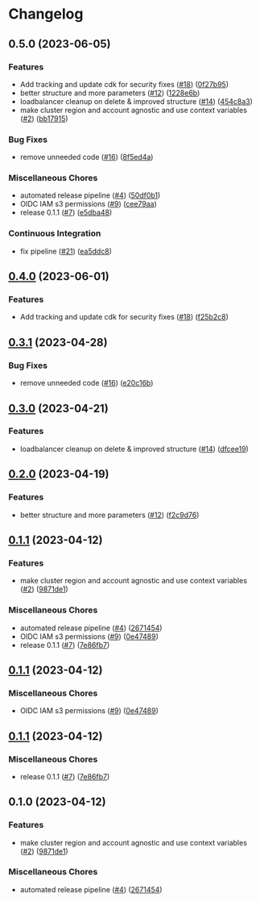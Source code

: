 # Changelog

## 0.5.0 (2023-06-05)


### Features

* Add tracking and update cdk for security fixes ([#18](https://github.com/garden-io/garden-aws-quickstart/issues/18)) ([0f27b95](https://github.com/garden-io/garden-aws-quickstart/commit/0f27b952f7b4390d175f0ce8b7157cdece99e742))
* better structure and more parameters ([#12](https://github.com/garden-io/garden-aws-quickstart/issues/12)) ([1228e6b](https://github.com/garden-io/garden-aws-quickstart/commit/1228e6be4a6373a7a2d939592bf7ec876016fe33))
* loadbalancer cleanup on delete & improved structure ([#14](https://github.com/garden-io/garden-aws-quickstart/issues/14)) ([454c8a3](https://github.com/garden-io/garden-aws-quickstart/commit/454c8a35ad5a41cd71a7be08b9342d7d196b9f41))
* make cluster region and account agnostic and use context variables ([#2](https://github.com/garden-io/garden-aws-quickstart/issues/2)) ([bb17915](https://github.com/garden-io/garden-aws-quickstart/commit/bb17915730b982b9f77f60dfccb63dd500626c42))


### Bug Fixes

* remove unneeded code ([#16](https://github.com/garden-io/garden-aws-quickstart/issues/16)) ([8f5ed4a](https://github.com/garden-io/garden-aws-quickstart/commit/8f5ed4a01cdc672f7582116ab4edcaa77d807bc8))


### Miscellaneous Chores

* automated release pipeline ([#4](https://github.com/garden-io/garden-aws-quickstart/issues/4)) ([50df0b1](https://github.com/garden-io/garden-aws-quickstart/commit/50df0b1285a8b32388ed42063d6d9cfa64149ad7))
* OIDC IAM s3 permissions ([#9](https://github.com/garden-io/garden-aws-quickstart/issues/9)) ([cee79aa](https://github.com/garden-io/garden-aws-quickstart/commit/cee79aa5464d00d24dad2eb094f90a860d737947))
* release 0.1.1 ([#7](https://github.com/garden-io/garden-aws-quickstart/issues/7)) ([e5dba48](https://github.com/garden-io/garden-aws-quickstart/commit/e5dba48a323a261320552b4aef9d6446de8d268e))


### Continuous Integration

* fix pipeline ([#21](https://github.com/garden-io/garden-aws-quickstart/issues/21)) ([ea5ddc8](https://github.com/garden-io/garden-aws-quickstart/commit/ea5ddc8edceb71a7fb3e1f74d9d6c0d1dcab5b4a))

## [0.4.0](https://github.com/garden-io/dev-cluster/compare/v0.3.1...v0.4.0) (2023-06-01)


### Features

* Add tracking and update cdk for security fixes ([#18](https://github.com/garden-io/dev-cluster/issues/18)) ([f25b2c8](https://github.com/garden-io/dev-cluster/commit/f25b2c8eedfab7a74ffadd3339216f31d874e988))

## [0.3.1](https://github.com/garden-io/dev-cluster/compare/v0.3.0...v0.3.1) (2023-04-28)


### Bug Fixes

* remove unneeded code ([#16](https://github.com/garden-io/dev-cluster/issues/16)) ([e20c16b](https://github.com/garden-io/dev-cluster/commit/e20c16bb661152087e18acea899f54203cb43ae0))

## [0.3.0](https://github.com/garden-io/dev-cluster/compare/v0.2.0...v0.3.0) (2023-04-21)


### Features

* loadbalancer cleanup on delete & improved structure ([#14](https://github.com/garden-io/dev-cluster/issues/14)) ([dfcee19](https://github.com/garden-io/dev-cluster/commit/dfcee19335bdacaea153ed453387b3e87aa2d341))

## [0.2.0](https://github.com/garden-io/dev-cluster/compare/v0.1.1...v0.2.0) (2023-04-19)


### Features

* better structure and more parameters ([#12](https://github.com/garden-io/dev-cluster/issues/12)) ([f2c9d76](https://github.com/garden-io/dev-cluster/commit/f2c9d7696a7b0a583a65cfcbb31ca8ecf7f11ae2))

## [0.1.1](https://github.com/garden-io/dev-cluster/compare/v0.1.1...v0.1.1) (2023-04-12)


### Features

* make cluster region and account agnostic and use context variables ([#2](https://github.com/garden-io/dev-cluster/issues/2)) ([9871de1](https://github.com/garden-io/dev-cluster/commit/9871de140c3f7038795f3a881d36f75a58e1b54a))


### Miscellaneous Chores

* automated release pipeline ([#4](https://github.com/garden-io/dev-cluster/issues/4)) ([2671454](https://github.com/garden-io/dev-cluster/commit/2671454818021b478ba46fb9eab2247ceaaa8ca1))
* OIDC IAM s3 permissions ([#9](https://github.com/garden-io/dev-cluster/issues/9)) ([0e47489](https://github.com/garden-io/dev-cluster/commit/0e4748994ea854711f9c2aa51a7666c15b332044))
* release 0.1.1 ([#7](https://github.com/garden-io/dev-cluster/issues/7)) ([7e86fb7](https://github.com/garden-io/dev-cluster/commit/7e86fb77023122641719aac21d3ab5c89832560d))

## [0.1.1](https://github.com/garden-io/dev-cluster/compare/v0.1.1...v0.1.1) (2023-04-12)


### Miscellaneous Chores

* OIDC IAM s3 permissions ([#9](https://github.com/garden-io/dev-cluster/issues/9)) ([0e47489](https://github.com/garden-io/dev-cluster/commit/0e4748994ea854711f9c2aa51a7666c15b332044))

## [0.1.1](https://github.com/garden-io/dev-cluster/compare/v0.1.0...v0.1.1) (2023-04-12)


### Miscellaneous Chores

* release 0.1.1 ([#7](https://github.com/garden-io/dev-cluster/issues/7)) ([7e86fb7](https://github.com/garden-io/dev-cluster/commit/7e86fb77023122641719aac21d3ab5c89832560d))

## 0.1.0 (2023-04-12)


### Features

* make cluster region and account agnostic and use context variables ([#2](https://github.com/garden-io/dev-cluster/issues/2)) ([9871de1](https://github.com/garden-io/dev-cluster/commit/9871de140c3f7038795f3a881d36f75a58e1b54a))


### Miscellaneous Chores

* automated release pipeline ([#4](https://github.com/garden-io/dev-cluster/issues/4)) ([2671454](https://github.com/garden-io/dev-cluster/commit/2671454818021b478ba46fb9eab2247ceaaa8ca1))
